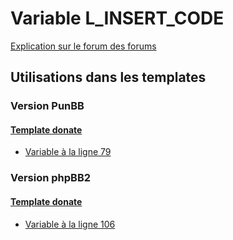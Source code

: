 # Variable L_INSERT_CODE
[Explication sur le forum des forums](http://forum.forumactif.com/t294113-listing-des-variables#L_INSERT_CODE)

## Utilisations dans les templates

### Version PunBB

#### [Template donate](punbb/donate.md)
* [Variable à la ligne 79](../punbb/donate.tpl#L79)

### Version phpBB2

#### [Template donate](subsilver/donate.md)
* [Variable à la ligne 106](../subsilver/donate.tpl#L106)